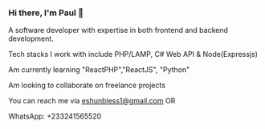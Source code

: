 ### Hi there, I'm Paul 👋

A software developer with expertise in both frontend and backend development.

Tech stacks I work with include PHP/LAMP, C# Web API & Node(Expressjs)

Am currently learning "ReactPHP","ReactJS", "Python"

Am looking to collaborate on freelance projects

You can reach me via eshunbless1@gmail.com OR

WhatsApp: +233241565520




<!--
**PaulBless/PaulBless** is a ✨ _special_ ✨ repository because its `README.md` (this file) appears on your GitHub profile.

Here are some ideas to get you started:

- 🔭 I’m currently working on ...
- 🌱 I’m currently learning ... MERN
- 👯 I’m looking to collaborate on ... freelance projects and contract
- 🤔 I’m looking for help with ...
- 💬 Ask me about ...
- 📫 How to reach me: ... eshunbess1@gmail.com
- 😄 Pronouns: ...
- ⚡ Fun fact: ...
-->
